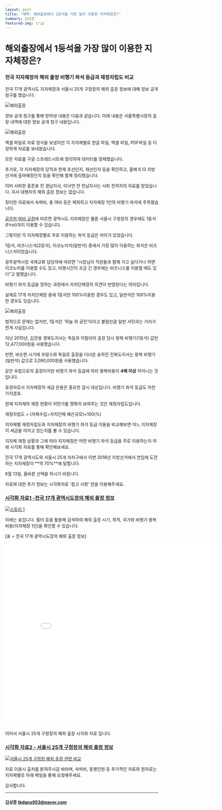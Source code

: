 ```yaml
---
layout: post
title: "제목: 해외출장에서 1등석을 가장 많이 이용한 지자체장은?"
summary: 김상훈
featured-img: trip
---
```


# **해외출장에서 1등석을 가장 많이 이용한 지자체장은?**

### 전국 지자체장의 해외 출장 비행기 좌석 등급과 재정자립도 비교 

전국 17개 광역시도 지자체장과 서울시 25개 구청장의 해외 출장 정보에 대해 정보 공개 청구를 했습니다.  



![해외출장](https://djschool.github.io/postimages/business_trip1.jpg)

정보 공개 청구를 통해 받아낸 내용은 다음과 같습니다. 아래 내용은 서울특별시장의 출장 내역에 대한 정보 공개 청구 내용입니다.



![해외출장](https://djschool.github.io/postimages/business_trip2.jpg)

엑셀 파일로 자료 양식을 보냈지만 각 지자체별로 한글 파일, 엑셀 파일, PDF파일 등 다양하게 자료를 보내왔습니다. 

모든 자료를 구글 스프레드시트에 정리하여 데이터를 정제했습니다. 

추가로, 각 지자체장의 당적과 현재 초선인지, 재선인지 등을 확인하고, 올해 6.13 지방선거에 출마예정인지 등을 확인해 함께 정리했습니다.

이미 사퇴한 홍준표 전 경남지사, 이낙연 전 전남지사는 사퇴 전까지의 자료를 받았습니다. 지사 대행자의 해외 출장 정보는 없습니다.

 

정리한 자료에서 숙박비, 총 여비 등은 제외하고 지자체장 1인의 비행기 좌석에 주목했습니다. 

[공무원 여비 규정](http://www.law.go.kr/%EB%B2%95%EB%A0%B9/%EA%B3%B5%EB%AC%B4%EC%9B%90%20%EC%97%AC%EB%B9%84%20%EA%B7%9C%EC%A0%95)에 따르면 광역시도 지자체장은 물론 서울시 구청장의 경우에도 1등석(First)까지 이용할 수 있습니다. 

 

그렇지만 각 지자체장별로 주로 이용하는 좌석 등급은 차이가 있었습니다. 

1등석, 비즈니스석(2등석), 이코노미석(일반석) 중에서 가장 많이 이용하는 좌석은 비즈니스석이었습니다. 

광주광역시청 국제교류 담당자에 따르면 "시장님이 직원들과 함께 가고 싶다거나 하면 이코노미를 이용할 수도 있고, 비행시간이 조금 긴 경우에는 비즈니스를 이용할 때도 있다"고 말했습니다.

비행기 좌석 등급을 정하는 과정에서 자치단체장의 의견이 반영된다는 의미입니다.

실제로 17개 자치단체장 중에 1등석만 100%이용한 경우도 있고, 일반석만 100%이용한 경우도 있습니다. 



 ![해외출장](https://djschool.github.io/postimages/business_trip3.jpg)

법적으로 문제는 없지만, 1등석은 '하늘 위 궁전'이라고 불릴만큼 일반 서민과는 거리가 먼게 사실입니다. 

지난 2015년, 김관용 경북도지사는 독일과 이탈리아 출장 당시 왕복 비행기(1등석) 값만 12,477,000원을 사용했습니다. 

반면, 비슷한 시기에 프랑스와 독일로 출장을 다녀온 송하진 전북도지사는 왕복 비행기(일반석) 값으로 3,090,000원을 사용했습니다.

같은 유럽으로의 출장이지만 비행기 좌석 등급에 따라 왕복비용이 **4배 이상** 차이나는 것입니다.

 

유권자로서 지자체장의 세금 운용은 중요한 감시 대상입니다. 비행기 좌석 등급도 마찬가지겠죠.

현재 지자체의 재정 현황이 어떤가를 명확히 보여주는 것은 재정자립도입니다.

 

재정자립도 = (자체수입÷자치단체 예산규모)×100(%)

 

지자체별 재정자립도와 지자체장의 비행기 좌석 등급 이용을 비교해보면 어느 지자체장이 세금을 아끼고 있는지를 볼 수 있습니다.

지자체 재정 상황과 그에 따라 지자체장은 어떤 비행기 좌석 등급을 주로 이용하는지 아래 시각화 자료를 통해 확인해보세요.

 

전국 17개 광역시도와 서울시 25개 자치구에서 이번 2018년 지방선거에서 연임에 도전하는 지자체장이 **약 70%**에 달합니다.

6월 13일, 올바른 선택을 하시기 바랍니다. 

 

자료에 대한 추가 정보는 시각화자료 '참고 사항' 란을 이용해주세요. 

 

### [시각화 자료1 -전국 17개 광역시도장의 해외 출장 정보](https://public.tableau.com/views/16_38/1_2?:embed=y&:display_count=yes&publish=yes )

<html><body>

<div class='tableauPlaceholder' id='viz1522380588524' style='position: relative'><noscript><a href='#'><img alt='스토리 1 ' src='https:&#47;&#47;[public.tableau.com](http://public.tableau.com/)&#47;static&#47;images&#47;16&#47;16_38&#47;1_2&#47;1_rss.png' style='border: none' /></a></noscript><object class='tableauViz'  style='display:none;'><param name='host_url' value='https%3A%2F%[2Fpublic.tableau.com](http://2fpublic.tableau.com/)%2F' /> <param name='embed_code_version' value='3' /> <param name='site_root' value='' /><param name='name' value='16_38&#47;1_2' /><param name='tabs' value='no' /><param name='toolbar' value='yes' /><param name='static_image' value='https:&#47;&#47;[public.tableau.com](http://public.tableau.com/)&#47;static&#47;images&#47;16&#47;16_38&#47;1_2&#47;1.png' /> <param name='animate_transition' value='yes' /><param name='display_static_image' value='yes' /><param name='display_spinner' value='yes' /><param name='display_overlay' value='yes' /><param name='display_count' value='yes' /><param name='filter' value='publish=yes' /></object></div>                <script type='text/javascript'>                    var divElement = document.getElementById('viz1522380588524');                    var vizElement = divElement.getElementsByTagName('object')[0];                    vizElement.style.width='100%';vizElement.style.height=(divElement.offsetWidth*0.75)+'px';                    var scriptElement = document.createElement('script');                    scriptElement.src = '<https://public.tableau.com/javascripts/api/viz_v1.js>';                    vizElement.parentNode.insertBefore(scriptElement, vizElement);                </script> 
</body></html>





아래는 표입니다. 필터 등을 활용해 검색하여 해외 출장 시기, 목적, 국가와 비행기 왕복 비용(지자체장 1인)을 확인할 수 있습니다.

 [표 = 전국 17개 광역시도장의 해외 출장 정보]

<html><body>

<iframe width="700" height="600" frameborder="0" scrolling="no" src="<https://onedrive.live.com/embed?resid=E8C403BD4FC59FDA%211069&authkey=%21AAinX8SgZd7Ig9U&em=2&wdHideGridlines=True&wdHideHeaders=True&wdDownloadButton=True&wdInConfigurator=True>"></iframe> 

</body></html>



이어서 서울시 25개 구청장의 해외 출장 시각화 자료 입니다.

 

### [시각화 자료2 - 서울시 25개 구청장의 해외 출장 정보](https://public.tableau.com/views/25_23/1_2?:embed=y&:display_count=yes&publish=yes)

<html><body>

<div class='tableauPlaceholder' id='viz1522380632185' style='position: relative'><noscript><a href='#'><img alt='서울시 25개 구청장 해외 출장 관련 비교 ' src='https:&#47;&#47;[public.tableau.com](http://public.tableau.com/)&#47;static&#47;images&#47;25&#47;25_23&#47;1_2&#47;1_rss.png' style='border: none' /></a></noscript><object class='tableauViz'  style='display:none;'><param name='host_url' value='https%3A%2F%[2Fpublic.tableau.com](http://2fpublic.tableau.com/)%2F' /> <param name='embed_code_version' value='3' /> <param name='site_root' value='' /><param name='name' value='25_23&#47;1_2' /><param name='tabs' value='no' /><param name='toolbar' value='yes' /><param name='static_image' value='https:&#47;&#47;[public.tableau.com](http://public.tableau.com/)&#47;static&#47;images&#47;25&#47;25_23&#47;1_2&#47;1.png' /> <param name='animate_transition' value='yes' /><param name='display_static_image' value='yes' /><param name='display_spinner' value='yes' /><param name='display_overlay' value='yes' /><param name='display_count' value='yes' /></object></div>                <script type='text/javascript'>                    var divElement = document.getElementById('viz1522380632185');                    var vizElement = divElement.getElementsByTagName('object')[0];                    vizElement.style.width='100%';vizElement.style.height=(divElement.offsetWidth*0.75)+'px';                    var scriptElement = document.createElement('script');                    scriptElement.src = '<https://public.tableau.com/javascripts/api/viz_v1.js>';                    vizElement.parentNode.insertBefore(scriptElement, vizElement);                </script> 
</body></html>



자료 이용시 출처를 밝혀주시길 바라며, 숙박비, 동행인원 등 추가적인 자료와 원자료는 지자체별로 아래 메일을 통해 요청해주세요.

감사합니다.

------

#### 김상훈 [tkdgns953@naver.com](mailto:tkdgns953@naver.com) 